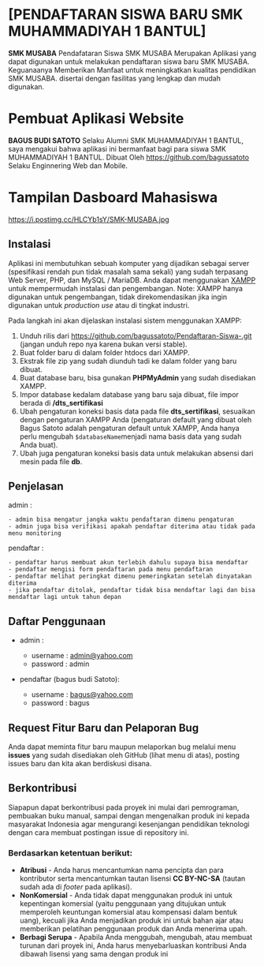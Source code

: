    
# [PENDAFTARAN SISWA BARU SMK MUHAMMADIYAH 1 BANTUL]
**SMK MUSABA** Pendafataran Siswa  SMK MUSABA Merupakan Aplikasi yang dapat digunakan untuk melakukan pendaftaran siswa baru SMK MUSABA. Keguanaanya Memberikan Manfaat untuk meningkatkan kualitas pendidikan SMK MUSABA. disertai dengan fasilitas yang lengkap dan mudah digunakan. 

# Pembuat Aplikasi Website
**BAGUS BUDI SATOTO** Selaku Alumni SMK MUHAMMADIYAH 1 BANTUL, saya mengakui bahwa aplikasi ini bermanfaat bagi para siswa SMK MUHAMMADIYAH 1 BANTUL. 
Dibuat Oleh https://github.com/bagussatoto Selaku Enginnering Web dan Mobile.

# Tampilan Dasboard Mahasiswa 

https://i.postimg.cc/HLCYb1sY/SMK-MUSABA.jpg


## Instalasi

Aplikasi ini membutuhkan sebuah komputer yang dijadikan sebagai server (spesifikasi rendah pun tidak masalah sama sekali) yang sudah terpasang Web Server, PHP, dan MySQL / MariaDB. Anda dapat menggunakan [XAMPP](https://www.apachefriends.org/download.html "XAMPP") untuk mempermudah instalasi dan pengembangan.
Note: XAMPP hanya digunakan untuk pengembangan, tidak direkomendasikan jika ingin digunakan untuk _production use_ atau di tingkat industri.

Pada langkah ini akan dijelaskan instalasi sistem menggunakan XAMPP:

1. Unduh rilis dari https://github.com/bagussatoto/Pendaftaran-Siswa-.git (jangan unduh repo nya karena bukan versi stable).
2. Buat folder baru di dalam folder htdocs dari XAMPP.
3. Ekstrak file zip yang sudah diunduh tadi ke dalam folder yang baru dibuat.
4. Buat database baru, bisa gunakan **PHPMyAdmin** yang sudah disediakan XAMPP.
5. Impor database kedalam database yang baru saja dibuat, file impor berada di **/dts_sertifikasi**
6. Ubah pengaturan koneksi basis data pada file **dts_sertifikasi**, sesuaikan dengan pengaturan XAMPP Anda (pengaturan default yang dibuat oleh Bagus Satoto adalah pengaturan default untuk XAMPP, Anda hanya perlu mengubah `$databaseName`menjadi nama basis data yang sudah Anda buat).
7. Ubah juga pengaturan koneksi basis data untuk melakukan absensi dari mesin pada file **db**.

## Penjelasan
  admin :
  
    - admin bisa mengatur jangka waktu pendaftaran dimenu pengaturan
    - admin juga bisa verifikasi apakah pendaftar diterima atau tidak pada menu monitoring
    
  pendaftar :
    
    - pendaftar harus membuat akun terlebih dahulu supaya bisa mendaftar
    - pendaftar mengisi form pendaftaran pada menu pendaftaran 
    - pendaftar melihat peringkat dimenu pemeringkatan setelah dinyatakan diterima
    - jika pendaftar ditolak, pendaftar tidak bisa mendaftar lagi dan bisa mendaftar lagi untuk tahun depan

## Daftar Penggunaan

  - admin :
    - username : admin@yahoo.com
    - password : admin
    
  - pendaftar (bagus budi Satoto):
    - username : bagus@yahoo.com
    - password : bagus


## Request Fitur Baru dan Pelaporan Bug

Anda dapat meminta fitur baru maupun melaporkan bug melalui menu **issues** yang sudah disediakan oleh GitHub (lihat menu di atas), posting issues baru dan kita akan berdiskusi disana.

## Berkontribusi

Siapapun dapat berkontribusi pada proyek ini mulai dari pemrograman, pembuakan buku manual, sampai dengan mengenalkan produk ini kepada masyarakat Indonesia agar mengurangi kesenjangan pendidikan teknologi dengan cara membuat postingan issue di repository ini.

### Berdasarkan ketentuan berikut:

- **Atribusi** - Anda harus mencantumkan nama pencipta dan para kontributor serta mencantumkan tautan lisensi **CC BY-NC-SA** (tautan sudah ada di _footer_ pada aplikasi).
- **NonKomersial** - Anda tidak dapat menggunakan produk ini untuk kepentingan komersial (yaitu penggunaan yang ditujukan untuk memperoleh keuntungan komersial atau kompensasi dalam bentuk uang), kecuali jika Anda menjadikan produk ini untuk bahan ajar atau memberikan pelatihan penggunaan produk dan Anda menerima upah.
- **Berbagi Serupa** - Apabila Anda menggubah, mengubah, atau membuat turunan dari proyek ini, Anda harus menyebarluaskan kontribusi Anda dibawah lisensi yang sama dengan produk ini



